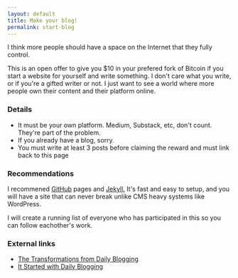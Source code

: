 ```yaml
---
layout: default
title: Make your blog!
permalink: start-blog
---
```


I think more people should have a space on the Internet that they fully control.

This is an open offer to give you $10 in your prefered fork of Bitcoin if you start a website for yourself and write something. I don't care what you write, or if you're a gifted writer or not. I just want to see a world where more people own their content and their platform online.

### Details

- It must be your own platform. Medium, Substack, etc, don't count. They're part of the problem.
- If you already have a blog, sorry.
- You must write at least 3 posts before claiming the reward and must link back to this page

### Recommendations

I recommened [GitHub](https://pages.github.com/) pages and [Jekyll.](http://joshualande.com/jekyll-github-pages-poole) It's fast and easy to setup, and you will have a site that can never break unlike CMS heavy systems like WordPress.

I will create a running list of everyone who has participated in this so you can follow eachother's work.

### External links

- [The Transformations from Daily Blogging](https://isaacmorehouse.com/2020/01/11/the-transformations-from-daily-blogging/)
- [It Started with Daily Blogging](https://isaacmorehouse.com/2017/04/04/it-started-with-daily-blogging/)
